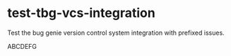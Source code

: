 # test-tbg-vcs-integration
Test the bug genie version control system integration with prefixed issues.

ABCDEFG
